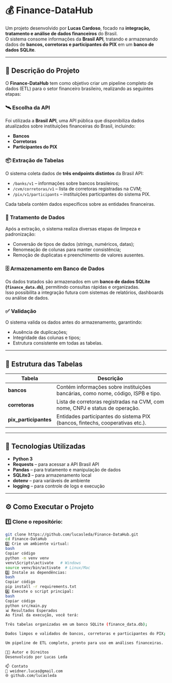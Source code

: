 # 💰 Finance-DataHub

Um projeto desenvolvido por **Lucas Cardoso**, focado na **integração, tratamento e análise de dados financeiros** do Brasil.  
O sistema consome informações da **Brasil API**, tratando e armazenando dados de **bancos, corretoras e participantes do PIX** em um **banco de dados SQLite**.

---

## 🧠 Descrição do Projeto

O **Finance-DataHub** tem como objetivo criar um pipeline completo de dados (ETL) para o setor financeiro brasileiro, realizando as seguintes etapas:

### 🛰️ Escolha da API
Foi utilizada a **Brasil API**, uma API pública que disponibiliza dados atualizados sobre instituições financeiras do Brasil, incluindo:
- **Bancos**
- **Corretoras**
- **Participantes do PIX**

### 📦 Extração de Tabelas
O sistema coleta dados de **três endpoints distintos** da Brasil API:
- `/banks/v1` – informações sobre bancos brasileiros;
- `/cvm/corretoras/v1` – lista de corretoras registradas na CVM;
- `/pix/v1/participants` – instituições participantes do sistema PIX.

Cada tabela contém dados específicos sobre as entidades financeiras.

### 🧹 Tratamento de Dados
Após a extração, o sistema realiza diversas etapas de limpeza e padronização:
- Conversão de tipos de dados (strings, numéricos, datas);
- Renomeação de colunas para manter consistência;
- Remoção de duplicatas e preenchimento de valores ausentes.

### 🗄️ Armazenamento em Banco de Dados
Os dados tratados são armazenados em um **banco de dados SQLite (`finance_data.db`)**, permitindo consultas rápidas e organizadas.  
Isso possibilita a integração futura com sistemas de relatórios, dashboards ou análise de dados.

### ✅ Validação
O sistema valida os dados antes do armazenamento, garantindo:
- Ausência de duplicações;
- Integridade das colunas e tipos;
- Estrutura consistente em todas as tabelas.

---

## 🏦 Estrutura das Tabelas

| Tabela | Descrição |
|--------|------------|
| **bancos** | Contém informações sobre instituições bancárias, como nome, código, ISPB e tipo. |
| **corretoras** | Lista de corretoras registradas na CVM, com nome, CNPJ e status de operação. |
| **pix_participantes** | Entidades participantes do sistema PIX (bancos, fintechs, cooperativas etc.). |

---

## 🧩 Tecnologias Utilizadas

- **Python 3**
- **Requests** – para acessar a API Brasil API  
- **Pandas** – para tratamento e manipulação de dados  
- **SQLite3** – para armazenamento local  
- **dotenv** – para variáveis de ambiente  
- **logging** – para controle de logs e execução

---

## ⚙️ Como Executar o Projeto

### 1️⃣ Clone o repositório:
```bash
git clone https://github.com/lucasleda/Finance-DataHub.git
cd Finance-DataHub
2️⃣ Crie um ambiente virtual:
bash
Copiar código
python -m venv venv
venv\Scripts\activate   # Windows
source venv/bin/activate  # Linux/Mac
3️⃣ Instale as dependências:
bash
Copiar código
pip install -r requirements.txt
4️⃣ Execute o script principal:
bash
Copiar código
python src/main.py
📊 Resultados Esperados
Ao final da execução, você terá:

Três tabelas organizadas em um banco SQLite (finance_data.db);

Dados limpos e validados de bancos, corretoras e participantes do PIX;

Um pipeline de ETL completo, pronto para uso em análises financeiras.

👨‍💻 Autor e Direitos
Desenvolvido por Lucas Leda

📫 Contato
📧 weidner.lucas@gmail.com
🌐 github.com/lucasleda
